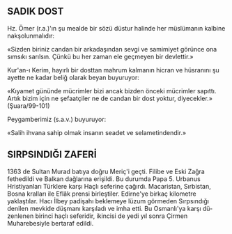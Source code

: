 ## SADIK DOST

Hz. Ömer (r.a.)'ın şu mealde bir sözü düstur halinde her müslümanın kalbine nakşolunmalıdır:

«Sizden biriniz candan bir arkadaşından sev­gi ve samimiyet görünce ona sımsıkı sarılsın. Çünkü bu her zaman ele geçmeyen bir devlet­tir.»

Kur'an-ı Kerim, hayırlı bir dosttan mahrum kalmanın hicran ve hüsranını şu ayette ne ka­dar beliğ olarak beyan buyuruyor:

«Kıyamet gününde mücrimler bizi ancak biz­den önceki mücrimler sapıttı. Artık bizim için ne şefaatçiler ne de candan bir dost yoktur, diye­cekler.» (Şuara/99-101)

Peygamberimiz (s.a.v.) buyuruyor:

«Salih ihvana sahip olmak insanın seadet ve selametindendir.»

## SIRPSINDIĞI ZAFERİ

1363 de Sultan Murad batıya doğru Meriç'i geçti. Filibe ve Eski Zağra fethedildi ve Balkan dağlarına erişildi. Bu durumda Papa 5. Urbanus Hristiyanları Türklere karşı Haçlı seferine çağırdı. Macaristan, Sırbistan, Bosna kralları ile Ef­lâk prensi birleştiler. Edirne'ye birkaç kilometre yaklaştılar. Hacı İlbey padişahı beklemeye lüzum görmeden Sırpsındığı denilen mevkide düşmanı karşıladı ve imha etti. Bu Osmanlı'ya karşı dü­zenlenen birinci haçlı seferidir, ikincisi de yedi yıl sonra Çirmen Muharebesiyle bertaraf edildi.
